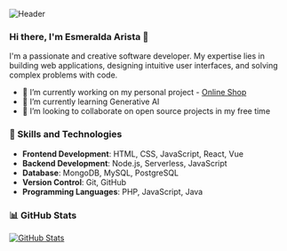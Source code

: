 ![Header](https://github.com/EsmeraldaACar/EsmeraldaACar/assets/63943574/5ced8304-cb7e-47dd-8011-08ff62bc7d09)

### Hi there, I'm Esmeralda Arista 👋

I'm a passionate and creative software developer. My expertise lies in building web applications, designing intuitive user interfaces, and solving complex problems with code.

- 🔭 I’m currently working on my personal project - [Online Shop](https://github.com/EsmeraldaACar/Online_Shop)
- 🌱 I’m currently learning Generative AI
- 👯 I’m looking to collaborate on open source projects in my free time

### 🚀 Skills and Technologies

- **Frontend Development**: HTML, CSS, JavaScript, React, Vue
- **Backend Development**: Node.js, Serverless, JavaScript
- **Database**: MongoDB, MySQL, PostgreSQL
- **Version Control**: Git, GitHub
- **Programming Languages**: PHP, JavaScript, Java

### 📊 GitHub Stats

[![GitHub Stats](https://github-readme-stats.vercel.app/api?username=yourusername&show_icons=true&theme=dark)](https://github.com/yourusername)
